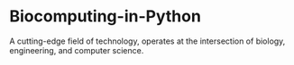 # Biocomputing-in-Python
A cutting-edge field of technology, operates at the intersection of biology, engineering, and computer science.
